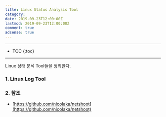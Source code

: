 ```yaml
---
title: Linux Status Analysis Tool
category:
date: 2019-09-23T12:00:00Z
lastmod: 2019-09-23T12:00:00Z
comment: true
adsense: true
---
```


***

* TOC
{:toc}

***

Linux 상태 분석 Tool들을 정리한다.

### 1. Linux Log Tool

### 2. 참조

* [https://github.com/nicolaka/netshoot](https://github.com/nicolaka/netshoot)


